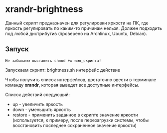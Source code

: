 # xrandr-brightness

Данный скрипт предназначен для регулировки яркости на ПК, где яркость регулировать по каким-то причинам нельзя.
Должен подходить под любой дистрибутив (проверено на Archlinux, Ubuntu, Debian).

## Запуск

`Не забываем выставить chmod +x имя_скрипта!`

Запускаем скрипт:
brightness.sh интерфейс действие

Чтобы получить список интерфейсов, достаточно ввести в терминале команду **xrandr**, которая выведет все доступные интерфейсы.

Список действий следующий:

* up - увеличить яркость
* down - уменьшить яркость
* restore - применить заданное в скрипте значение яркости (используется, к примеру, после перезагрузки системы, чтобы восстановить последнее сохраненное значение яркости)

